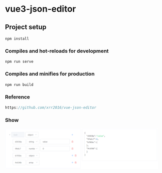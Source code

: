 # vue3-json-editor

## Project setup
```
npm install
```

### Compiles and hot-reloads for development
```
npm run serve
```

### Compiles and minifies for production
```
npm run build
```

### Reference

```js
https://github.com/xrr2016/vue-json-editor
```

### Show

![show.png](https://github.com/helloworldx0001/vue3-json-editor/blob/master/demo/show.png)
